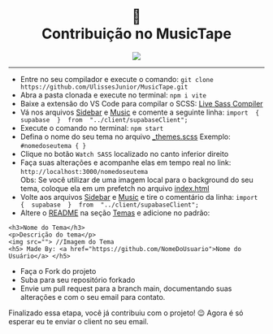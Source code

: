 <h1 align="center">
📼<br>Contribuição no MusicTape
</h1>

<p align="center">
<img src="https://github.com/UlissesJunior/MusicTape/raw/main/src/assets/img/readme/tostudy.png">
<p>


---

- Entre no seu compilador e execute o comando: 
```git clone https://github.com/UlissesJunior/MusicTape.git```
- Abra a pasta clonada e execute no terminal:
```npm i vite ```
- Baixe a extensão do VS Code para compilar o SCSS:  [Live Sass Compiler](https://marketplace.visualstudio.com/items?itemName=glenn2223.live-sass)
- Vá nos arquivos  [Sidebar](https://github.com/UlissesJunior/MusicTape/blob/main/src/components/Sidebar/index.jsx) e [Music](https://github.com/UlissesJunior/MusicTape/blob/main/src/pages/Music.jsx) e comente a seguinte linha:
```import  {  supabase  }  from  "../client/supabaseClient"; ```
- Execute o comando no terminal:
```npm start ```
- Defina o nome do seu tema no arquivo  [_themes.scss](https://github.com/UlissesJunior/MusicTape/blob/main/src/assets/styles/_themes.scss)
Exemplo: ```#nomedoseutema {
}```
- Clique no botão ```Watch SASS``` localizado no canto inferior direito
- Faça suas alterações e acompanhe elas em tempo real no link: ```http://localhost:3000/nomedoseutema``` <br/> Obs: Se você utilizar de uma imagem local para o background do seu tema, coloque ela em um prefetch no arquivo  [index.html](https://github.com/UlissesJunior/MusicTape/blob/main/index.html)
- Volte aos arquivos  [Sidebar](https://github.com/UlissesJunior/MusicTape/blob/main/src/components/Sidebar/index.jsx) e [Music](https://github.com/UlissesJunior/MusicTape/blob/main/src/pages/Music.jsx) e tire o comentário da linha:
```import  {  supabase  }  from  "../client/supabaseClient"; ```
-   Altere o  [README](https://github.com/UlissesJunior/MusicTape/blob/main/README.md)  na seção  [Temas](https://github.com/UlissesJunior/MusicTape#temas)  e adicione no padrão:

```
<h3>Nome do Tema</h3>
<p>Descrição do tema</p>
<img src=""> //Imagem do Tema
<h5> Made By: <a href="https://github.com/NomeDoUsuario">Nome do Usuário</a> </h5>

```
- Faça o Fork do projeto
- Suba para seu repositório forkado
- Envie um pull request para a branch main, documentando suas alterações e com o seu email para contato.

Finalizado essa etapa, você já contribuiu com o projeto!  😉 
Agora é só esperar eu te enviar o client no seu email.